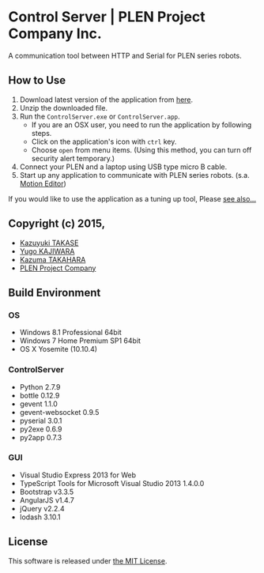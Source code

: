 Control Server | PLEN Project Company Inc.
===============================================================================

A communication tool between HTTP and Serial for PLEN series robots.

## How to Use

1. Download latest version of the application from [here](https://github.com/plenprojectcompany/plen-ControlServer/releases).
2. Unzip the downloaded file.
3. Run the `ControlServer.exe` or `ControlServer.app`.
    - If you are an OSX user, you need to run the application by following steps.
    - Click on the application's icon with `ctrl` key.
    - Choose `open` from menu items. (Using this method, you can turn off security alert temporary.)
4. Connect your PLEN and a laptop using USB type micro B cable.
5. Start up any application to communicate with PLEN series robots. (s.a. [Motion Editor](http://plen.jp/playground/motion-editor/))

If you would like to use the application as a tuning up tool, Please [see also...](http://plen.jp/playground/wiki/tutorials/plen2/tune)

## Copyright (c) 2015,
- [Kazuyuki TAKASE](https://github.com/Guvalif)
- [Yugo KAJIWARA](https://github.com/musubi05)
- [Kazuma TAKAHARA](https://github.com/kzm4269)
- [PLEN Project Company](https://plen.jp)

## Build Environment
### OS
- Windows 8.1 Professional 64bit
- Windows 7 Home Premium SP1 64bit
- OS X Yosemite (10.10.4)

### ControlServer
- Python 2.7.9
- bottle 0.12.9
- gevent 1.1.0
- gevent-websocket 0.9.5
- pyserial 3.0.1
- py2exe 0.6.9
- py2app 0.7.3

### GUI
- Visual Studio Express 2013 for Web
- TypeScript Tools for Microsoft Visual Studio 2013 1.4.0.0
- Bootstrap v3.3.5
- AngularJS v1.4.7
- jQuery v2.2.4
- lodash 3.10.1

## License
This software is released under [the MIT License](https://opensource.org/licenses/mit-license.php).